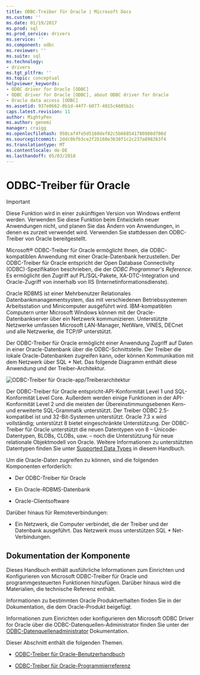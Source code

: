 ```yaml
---
title: ODBC-Treiber für Oracle | Microsoft Docs
ms.custom: ''
ms.date: 01/19/2017
ms.prod: sql
ms.prod_service: drivers
ms.service: ''
ms.component: odbc
ms.reviewer: ''
ms.suite: sql
ms.technology:
- drivers
ms.tgt_pltfrm: ''
ms.topic: conceptual
helpviewer_keywords:
- ODBC driver for Oracle [ODBC]
- ODBC driver for Oracle [ODBC], about ODBC driver for Oracle
- Oracle data access [ODBC]
ms.assetid: 937e0662-8b1d-44f7-b077-4015c6605b2c
caps.latest.revision: 11
author: MightyPen
ms.author: genemi
manager: craigg
ms.openlocfilehash: 950caf4fe5d5160def82c5b668541780980d706d
ms.sourcegitcommit: 2ddc0bfb3ce2f2b160e3638f1c2c237a898263f4
ms.translationtype: MT
ms.contentlocale: de-DE
ms.lasthandoff: 05/03/2018
---
```

# <a name="odbc-driver-for-oracle"></a>ODBC-Treiber für Oracle
> [!IMPORTANT]  
>  Diese Funktion wird in einer zukünftigen Version von Windows entfernt werden. Verwenden Sie diese Funktion beim Entwickeln neuer Anwendungen nicht, und planen Sie das Ändern von Anwendungen, in denen es zurzeit verwendet wird. Verwenden Sie stattdessen den ODBC-Treiber von Oracle bereitgestellt.  
  
 Microsoft® ODBC-Treiber für Oracle ermöglicht Ihnen, die ODBC-kompatiblen Anwendung mit einer Oracle-Datenbank herzustellen. Der ODBC-Treiber für Oracle entspricht der Open Database Connectivity (ODBC)-Spezifikation beschrieben, die der *ODBC Programmer's Reference*. Es ermöglicht den Zugriff auf PL/SQL-Pakete, XA-DTC-Integration und Oracle-Zugriff von innerhalb von IIS (Internetinformationsdienste).  
  
 Oracle RDBMS ist einer Mehrbenutzer Relationales Datenbankmanagementsystem, das mit verschiedenen Betriebssystemen Arbeitsstation und Minicomputer ausgeführt wird. IBM-kompatiblen Computern unter Microsoft Windows können mit der Oracle-Datenbankserver über ein Netzwerk kommunizieren. Unterstützte Netzwerke umfassen Microsoft LAN-Manager, NetWare, VINES, DECnet und alle Netzwerke, die TCP/IP unterstützt.  
  
 Der ODBC-Treiber für Oracle ermöglicht einer Anwendung Zugriff auf Daten in einer Oracle-Datenbank über die ODBC-Schnittstelle. Der Treiber die lokale Oracle-Datenbanken zugreifen kann, oder können Kommunikation mit dem Netzwerk über SQL * Net. Das folgende Diagramm enthält diese Anwendung und der Treiber-Architektur.  
  
 ![ODBC-Treiber für Oracle-app&#47;Treiberarchitektur](../../odbc/microsoft/media/orcdrvsdkarch.gif "OrcDrvSDKArch")  
  
 Der ODBC-Treiber für Oracle entspricht-API-Konformität Level 1 und SQL-Konformität Level Core. Außerdem werden einige Funktionen in der API-Konformität Level 2 und die meisten der Übereinstimmungsebenen Kern- und erweiterte SQL-Grammatik unterstützt. Der Treiber ODBC 2.5-kompatibel ist und 32-Bit-Systemen unterstützt. Oracle 7.3 x wird vollständig; unterstützt 8 bietet eingeschränkte Unterstützung. Der ODBC-Treiber für Oracle unterstützt die neuen Datentypen von 8 – Unicode-Datentypen, BLOBs, CLOBs, usw. – noch die Unterstützung für neue relationale Objektmodell von Oracle. Weitere Informationen zu unterstützten Datentypen finden Sie unter [Supported Data Types](../../odbc/microsoft/supported-data-types-odbc-driver-for-oracle.md) in diesem Handbuch.  
  
 Um die Oracle-Daten zugreifen zu können, sind die folgenden Komponenten erforderlich:  
  
-   Der ODBC-Treiber für Oracle  
  
-   Ein Oracle-RDBMS-Datenbank  
  
-   Oracle-Clientsoftware  
  
 Darüber hinaus für Remoteverbindungen:  
  
-   Ein Netzwerk, die Computer verbindet, die der Treiber und der Datenbank ausgeführt. Das Netzwerk muss unterstützen SQL * Net-Verbindungen.  
  
## <a name="component-documentation"></a>Dokumentation der Komponente  
 Dieses Handbuch enthält ausführliche Informationen zum Einrichten und Konfigurieren von Microsoft ODBC-Treiber für Oracle und programmgesteuerten Funktionen hinzufügen. Darüber hinaus wird die Materialien, die technische Referenz enthält.  
  
 Informationen zu bestimmten Oracle Produktverhalten finden Sie in der Dokumentation, die dem Oracle-Produkt beigefügt.  
  
 Informationen zum Einrichten oder konfigurieren den Microsoft ODBC Driver for Oracle über die ODBC-Datenquellen-Administrator finden Sie unter der [ODBC-Datenquellenadministrator](../../odbc/admin/odbc-data-source-administrator.md) Dokumentation.  
  
 Dieser Abschnitt enthält die folgenden Themen.  
  
-   [ODBC-Treiber für Oracle-Benutzerhandbuch](../../odbc/microsoft/odbc-driver-for-oracle-user-s-guide.md)  
  
-   [ODBC-Treiber für Oracle-Programmierreferenz](../../odbc/microsoft/odbc-driver-for-oracle-programmer-s-reference.md)
